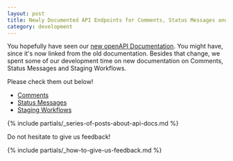 ```yaml
---
layout: post
title: Newly Documented API Endpoints for Comments, Status Messages and Staging
category: development
---
```


You hopefully have seen our [new openAPI Documentation](https://api.opensuse.org/apidocs-new/).
You might have, since it's now linked from the old documentation. Besides that change, we spent some of our development time on new documentation on Comments, Status Messages and Staging Workflows.

Please check them out below!

* [Comments](https://api.opensuse.org/apidocs-new/#/Comments)
* [Status Messages](https://api.opensuse.org/apidocs-new/#/Status%20Messages)
* [Staging Workflows](https://api.opensuse.org/apidocs-new/#/Staging%20Workflow)

{% include partials/_series-of-posts-about-api-docs.md %}

Do not hesitate to give us feedback!

{% include partials/_how-to-give-us-feedback.md %}
